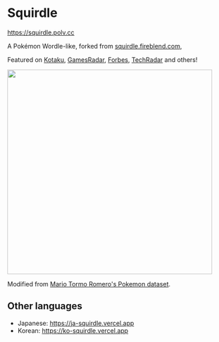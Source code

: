 # Squirdle

<https://squirdle.polv.cc>

A Pokémon Wordle-like, forked from [squirdle.fireblend.com](http://squirdle.fireblend.com/),

Featured on [Kotaku](https://kotaku.com/wordle-squirdle-daily-puzzle-word-game-free-browser-1848499480), [GamesRadar](https://www.gamesradar.com/theres-a-pokemon-themed-wordle-called-drumroll-squirdle/), [Forbes](https://www.forbes.com/sites/paultassi/2022/02/09/another-wordle-alternative-squirdle-wants-you-to-guess-that-pokemon/?sh=6a7996747b94), [TechRadar](https://www.techradar.com/sg/news/games-like-wordle-the-best-spinoffs-and-alternatives) and others!

<img src="https://i.imgur.com/nbHjRow.png" width=465px>

Modified from [Mario Tormo Romero's Pokemon dataset](https://www.kaggle.com/mariotormo/complete-pokemon-dataset-updated-090420).

## Other languages

- Japanese: <https://ja-squirdle.vercel.app>
- Korean:  <https://ko-squirdle.vercel.app>

